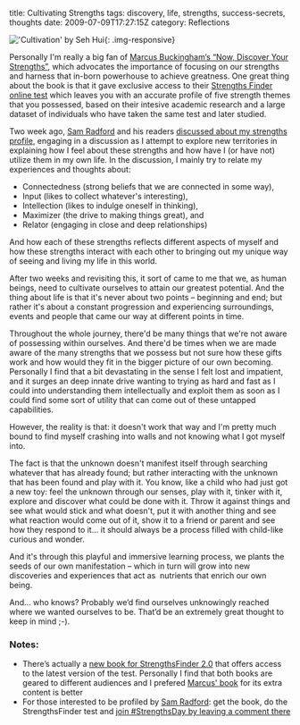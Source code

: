 title: Cultivating Strengths
tags: discovery, life, strengths, success-secrets, thoughts
date: 2009-07-09T17:27:15Z
category: Reflections

!['Cultivation' by Seh Hui]({filename}/images/2009/07/Growth-Strengths.png){: .img-responsive}

Personally I'm really a big fan of [Marcus Buckingham’s “Now, Discover Your Strengths”][discoverstr], which advocates the importance of focusing on our strengths and harness that in-born powerhouse to achieve greatness. One great thing about the book is that it gave exclusive access to their [Strengths Finder online test][strfinder] which leaves you with an accurate profile of five strength themes that you possessed, based on their intesive academic research and a large dataset of individuals who have taken the same test and later studied.

Two week ago, [Sam Radford][sam] and his readers [discussed about my strengths profile][strprofile], engaging in a discussion as I attempt to explore new territories in explaining how I feel about these strengths and how have I (or have not) utilize them in my own life. In the discussion, I mainly try to relate my experiences and thoughts about:

- Connectedness (strong beliefs that we are connected in some way),
- Input (likes to collect whatever's interesting),
- Intellection (likes to indulge oneself in thinking),
- Maximizer (the drive to making things great), and
- Relator (engaging in close and deep relationships)

And how each of these strengths reflects different aspects of myself and how these strengths interact with each other to bringing out my unique way of seeing and living my life in this world.

After two weeks and revisiting this, it sort of came to me that we, as human beings, need to cultivate ourselves to attain our greatest potential. And the thing about life is that it's never about two points – beginning and end; but rather it's about a constant progression and experiencing surroundings, events and people that came our way at different points in time.

Throughout the whole journey, there'd be many things that we're not aware of possessing within ourselves. And there'd be times when we are made aware of the many strengths that we possess but not sure how these gifts work and how would they fit in the bigger picture of our own becoming. Personally I find that a bit devastating in the sense I felt lost and impatient, and it surges an deep innate drive wanting to trying as hard and fast as I could into understanding them intellectually and exploit them as soon as I could find some sort of utility that can come out of these untapped capabilities.

However, the reality is that: it doesn't work that way and I'm pretty much bound to find myself crashing into walls and not knowing what I got myself into.

The fact is that the unknown doesn't manifest itself through searching whatever that has already found; but rather interacting with the unknown that has been found and play with it. You know, like a child who had just got a new toy: feel the unknown through our senses, play with it, tinker with it, explore and discover what could be done with it. Throw it against things and see what would stick and what doesn't, put it with another thing and see what reaction would come out of it, show it to a friend or parent and see how they respond to it… it should always be a process filled with child-like curious and wonder.

And it's through this playful and immersive learning process, we plants the seeds of our own manifestation – which in turn will grow into new discoveries and experiences that act as  nutrients that enrich our own being.

And… who knows? Probably we’d find ourselves unknowingly reached where we wanted ourselves to be. That’d be an extremely great thought to keep in mind ;-).

### Notes:

- There’s actually a [new book for StrengthsFinder 2.0][strfinder2] that offers access to the latest version of the test. Personally I find that both books are geared to different audiences and I prefered [Marcus' book][strfinder] for its extra content is better
- For those interested to be profiled by [Sam Radford][sam]: get the book, do the StrengthsFinder test and [join #StrengthsDay by leaving a comment there][strday]

[discoverstr]: http://www.amazon.co.uk/gp/product/1416502653?ie=UTF8&amp;tag=felixleongped-21&amp;linkCode=as2&amp;camp=1634&amp;creative=6738&amp;creativeASIN=1416502653
[strfinder]: http://strengthfinder.com/
[sam]: http://samradford.com/
[strprofile]: http://www.samradford.com/2009/06/17/strengthsday-connectedness-intellection-input-maxim/
[strfinder2]: http://www.amazon.co.uk/gp/product/159562015X?ie=UTF8&amp;tag=felixleongped-21&amp;linkCode=as2&amp;camp=1634&amp;creative=6738&amp;creativeASIN=159562015X
[strday]: http://www.samradford.com/2009/05/26/strengthswednesday-an-introduction/
